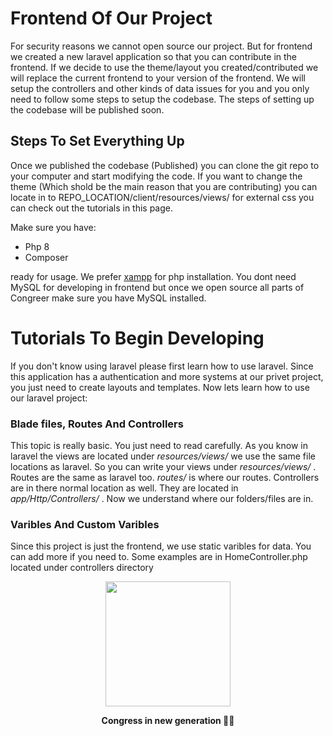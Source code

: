 # Frontend Of Our Project

For security reasons we cannot open source our project. But for frontend we created a new laravel application so that you can contribute in the frontend. If we decide to use the theme/layout you created/contributed we will replace the current frontend to your version of the frontend. We will setup the controllers and other kinds of data issues for you and you only need to follow some steps to setup the codebase. The steps of setting up the codebase will be published soon.

## Steps To Set Everything Up

Once we published the codebase (Published) you can clone the git repo to your computer and start modifying the code. If you want to change the theme (Which shold be the main reason that you are contributing) you can locate in to REPO_LOCATION/client/resources/views/ for external css you can check out the tutorials in this page.

Make sure you have:
- Php 8
- Composer

ready for usage. We prefer [xampp](https://www.apachefriends.org/index.html) for php installation. You dont need MySQL for developing in frontend but once we open source all parts of Congreer make sure you have MySQL installed.

# Tutorials To Begin Developing

If you don't know using laravel please first learn how to use laravel. Since this application has a authentication and more systems at our privet project, you just need to create layouts and templates. Now lets learn how to use our laravel project:

### Blade files, Routes And Controllers

This topic is really basic. You just need to read carefully. As you know in laravel the views are located under <i> resources/views/ </i> we use the same file locations as laravel. So you can write your views under <i> resources/views/ </i>. Routes are the same as laravel too. <i> routes/ </i> is where our routes. Controllers are in there normal location as well. They are located in <i> app/Http/Controllers/ </i>. Now we understand where our folders/files are in.

### Varibles And Custom Varibles

Since this project is just the frontend, we use static varibles for data. You can add more if you need to. Some examples are in HomeController.php located under controllers directory

<a href="https://github.com/Congreer/congreer"><p align="center">
<img height="200" src="https://avatars.githubusercontent.com/u/87930389?s=200&v=4"/>

</p></a>
<p align="center">
  <strong>Congress in new generation 🎥🎥</strong>
</p>
